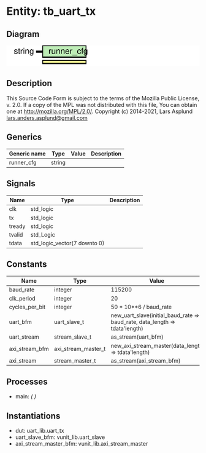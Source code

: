 # Entity: tb_uart_tx
## Diagram
![Diagram](tb_uart_tx.svg "Diagram")
## Description
This Source Code Form is subject to the terms of the Mozilla Public
License, v. 2.0. If a copy of the MPL was not distributed with this file,
You can obtain one at http://mozilla.org/MPL/2.0/.
Copyright (c) 2014-2021, Lars Asplund lars.anders.asplund@gmail.com
## Generics
| Generic name | Type   | Value | Description |
| ------------ | ------ | ----- | ----------- |
| runner_cfg   | string |       |             |
## Signals
| Name   | Type                         | Description |
| ------ | ---------------------------- | ----------- |
| clk    | std_logic                    |             |
| tx     | std_logic                    |             |
| tready | std_logic                    |             |
| tvalid | std_Logic                    |             |
| tdata  | std_logic_vector(7 downto 0) |             |
## Constants
| Name           | Type                | Value                                                                                                                             | Description |
| -------------- | ------------------- | --------------------------------------------------------------------------------------------------------------------------------- | ----------- |
| baud_rate      | integer             |  115200                                                                                                                           | bits / s    |
| clk_period     | integer             |  20                                                                                                                               | ns          |
| cycles_per_bit | integer             |  50 * 10**6 / baud_rate                                                                                                           |             |
| uart_bfm       | uart_slave_t        |  new_uart_slave(initial_baud_rate => baud_rate,                                                      data_length => tdata'length) |             |
| uart_stream    | stream_slave_t      |  as_stream(uart_bfm)                                                                                                              |             |
| axi_stream_bfm | axi_stream_master_t |  new_axi_stream_master(data_length => tdata'length)                                                                               |             |
| axi_stream     | stream_master_t     |  as_stream(axi_stream_bfm)                                                                                                        |             |
## Processes
- main: _(  )_

## Instantiations
- dut: uart_lib.uart_tx
- uart_slave_bfm: vunit_lib.uart_slave
- axi_stream_master_bfm: vunit_lib.axi_stream_master
